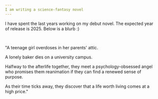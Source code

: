 ```yaml
---
I am writing a science-fantasy novel
---
```


I have spent the last years working on my debut novel. The expected year of release is 2025. Below is a blurb :)

<br>

"A teenage girl overdoses in her parents' attic.

A lonely baker dies on a university campus. 

Halfway to the afterlife together, they meet a psychology-obsessed angel who promises them reanimation if they can find a renewed sense of purpose.

As their time ticks away, they discover that a life worth living comes at a high price."

